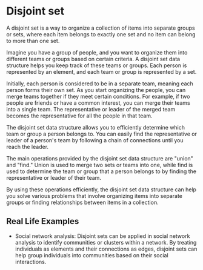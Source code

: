 # Disjoint set

A disjoint set is a way to organize a collection of items into separate groups or sets, where each item belongs to exactly one set and no item can belong to more than one set.

Imagine you have a group of people, and you want to organize them into different teams or groups based on certain criteria. A disjoint set data structure helps you keep track of these teams or groups. Each person is represented by an element, and each team or group is represented by a set.

Initially, each person is considered to be in a separate team, meaning each person forms their own set. As you start organizing the people, you can merge teams together if they meet certain conditions. For example, if two people are friends or have a common interest, you can merge their teams into a single team. The representative or leader of the merged team becomes the representative for all the people in that team.

The disjoint set data structure allows you to efficiently determine which team or group a person belongs to. You can easily find the representative or leader of a person's team by following a chain of connections until you reach the leader.

The main operations provided by the disjoint set data structure are "union" and "find." Union is used to merge two sets or teams into one, while find is used to determine the team or group that a person belongs to by finding the representative or leader of their team.

By using these operations efficiently, the disjoint set data structure can help you solve various problems that involve organizing items into separate groups or finding relationships between items in a collection.

## Real Life Examples

- Social network analysis: Disjoint sets can be applied in social network analysis to identify communities or clusters within a network. By treating individuals as elements and their connections as edges, disjoint sets can help group individuals into communities based on their social interactions.

